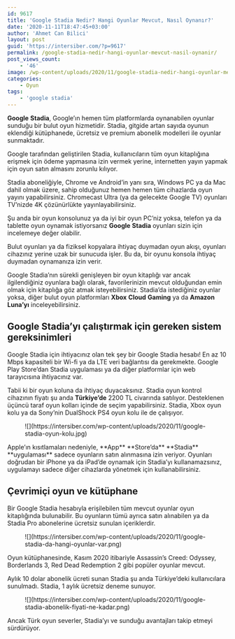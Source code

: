 ```yaml
---
id: 9617
title: 'Google Stadia Nedir? Hangi Oyunlar Mevcut, Nasıl Oynanır?'
date: '2020-11-11T18:47:45+03:00'
author: 'Ahmet Can Bilici'
layout: post
guid: 'https://intersiber.com/?p=9617'
permalink: /google-stadia-nedir-hangi-oyunlar-mevcut-nasil-oynanir/
post_views_count:
    - '46'
image: /wp-content/uploads/2020/11/google-stadia-nedir-hangi-oyunlar-mevcut-nasil-oynanir.jpeg
categories:
    - Oyun
tags:
    - 'google stadia'
---
```


**Google** **Stadia**, Google’ın hemen tüm platformlarda oynanabilen oyunlar sunduğu bir bulut oyun hizmetidir. Stadia, gitgide artan sayıda oyunun eklendiği kütüphanede, ücretsiz ve premium abonelik modelleri ile oyunlar sunmaktadır.

Google tarafından geliştirilen Stadia, kullanıcıların tüm oyun kitaplığına erişmek için ödeme yapmasına izin vermek yerine, internetten yayın yapmak için oyun satın almasını zorunlu kılıyor.

Stadia aboneliğiyle, Chrome ve Android’in yanı sıra, Windows PC ya da Mac dahil olmak üzere, sahip olduğunuz hemen hemen tüm cihazlarda oyun yayını yapabilirsiniz. Chromecast Ultra (ya da gelecekte Google TV) oyunları TV’nizde 4K çözünürlükte yayınlayabilirsiniz.

Şu anda bir oyun konsolunuz ya da iyi bir oyun PC’niz yoksa, telefon ya da tablette oyun oynamak istiyorsanız **Google** **Stadia** oyunları sizin için incelemeye değer olabilir.

Bulut oyunları ya da fiziksel kopyalara ihtiyaç duymadan oyun akışı, oyunları cihazınız yerine uzak bir sunucuda işler. Bu da, bir oyunu konsola ihtiyaç duymadan oynamanıza izin verir.

Google Stadia’nın sürekli genişleyen bir oyun kitaplığı var ancak ilgilendiğiniz oyunlara bağlı olarak, favorilerinizin mevcut olduğundan emin olmak için kitaplığa göz atmak isteyebilirsiniz. Stadia’da istediğiniz oyunlar yoksa, diğer bulut oyun platformları **Xbox** **Cloud** **Gaming** ya da **Amazon** **Luna’yı** inceleyebilirsiniz.

## Google Stadia’yı çalıştırmak için gereken sistem gereksinimleri

Google Stadia için ihtiyacınız olan tek şey bir Google Stadia hesabı! En az 10 Mbps kapasiteli bir Wi-fi ya da LTE veri bağlantısı da gerekmekte. Google Play Store’dan Stadia uygulaması ya da diğer platformlar için web tarayıcısına ihtiyacınız var.

Tabii ki bir oyun koluna da ihtiyaç duyacaksınız. Stadia oyun kontrol cihazının fiyatı şu anda **Türkiye’de** 2200 TL civarında satılıyor. Desteklenen üçüncü taraf oyun kolları içinde de seçim yapabilirsiniz. Stadia, Xbox oyun kolu ya da Sony’nin DualShock PS4 oyun kolu ile de çalışıyor.

<figure class="wp-block-image size-large">![](https://intersiber.com/wp-content/uploads/2020/11/google-stadia-oyun-kolu.jpg)</figure>Apple’ın kısıtlamaları nedeniyle, **App** **Store’da** **Stadia** **uygulaması** sadece oyunların satın alınmasına izin veriyor. Oyunları doğrudan bir iPhone ya da iPad’de oynamak için Stadia’yı kullanamazsınız, uygulamayı sadece diğer cihazlarda yönetmek için kullanabilirsiniz.

## Çevrimiçi oyun ve kütüphane

Bir Google Stadia hesabıyla erişilebilen tüm mevcut oyunlar oyun kitaplığında bulunabilir. Bu oyunların tümü ayrıca satın alınabilen ya da Stadia Pro abonelerine ücretsiz sunulan içeriklerdir.

<figure class="wp-block-image size-large">![](https://intersiber.com/wp-content/uploads/2020/11/google-stadia-da-hangi-oyunlar-var.png)</figure>Oyun kütüphanesinde, Kasım 2020 itibariyle Assassin’s Creed: Odyssey, Borderlands 3, Red Dead Redemption 2 gibi popüler oyunlar mevcut.

Aylık 10 dolar abonelik ücreti sunan Stadia şu anda Türkiye’deki kullanıcılara sunulmadı. Stadia, 1 aylık ücretsiz deneme sunuyor.

<figure class="wp-block-image size-large">![](https://intersiber.com/wp-content/uploads/2020/11/google-stadia-abonelik-fiyati-ne-kadar.png)</figure>Ancak Türk oyun severler, Stadia’yı ve sunduğu avantajları takip etmeyi sürdürüyor.